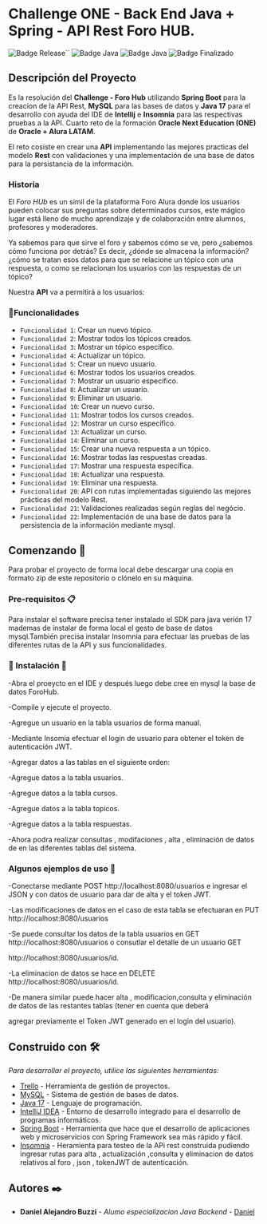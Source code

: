 # Challenge ONE - Back End Java + Spring - API Rest Foro HUB.

![Badge Release](https://img.shields.io/badge/Release%20Date:-Julio-blue)``
![Badge Java](https://img.shields.io/badge/Java:-17-blue)
![Badge Java](https://img.shields.io/badge/Spring%20Boot:-3.5.3-blue)
![Badge Finalizado](https://img.shields.io/badge/Status:-Finalzado-blue)

## Descripción del Proyecto

Es la resolución del **Challenge - Foro Hub** utilizando **Spring Boot** para la creacion de la API Rest, **MySQL** para las bases de datos y **Java 17** para el desarrollo con ayuda del IDE de **Intellij** e **Insomnia** para las respectivas pruebas a la API. Cuarto reto de la formación **Oracle Next Education (ONE)** de **Oracle + Alura LATAM**.

El reto cosiste en crear una **API** implementando las mejores practicas del modelo **Rest** con validaciones y una implementación de una base de datos para la persistancia de la información.

### Historia

El _Foro HUb_ es un simil  de la plataforma Foro Alura donde los usuarios pueden colocar sus preguntas sobre determinados cursos, este mágico lugar está lleno de mucho aprendizaje y de colaboración entre alumnos, profesores y moderadores.

Ya sabemos para que sirve el foro y sabemos cómo se ve, pero ¿sabemos cómo funciona por detrás? Es decir, ¿dónde se almacena la información? ¿cómo se tratan esos datos para que se relacione un tópico con una respuesta, o como se relacionan los usuarios con las respuestas de un tópico?


Nuestra **API** va a permitirá a los usuarios:

### :hammer:Funcionalidades

- `Funcionalidad 1`: Crear un nuevo tópico.
- `Funcionalidad 2`: Mostrar todos los tópicos creados.
- `Funcionalidad 3`: Mostrar un tópico específico.
- `Funcionalidad 4`: Actualizar un tópico.
- `Funcionalidad 5`: Crear un nuevo usuario.
- `Funcionalidad 6`: Mostrar todos los usuarios creados.
- `Funcionalidad 7`: Mostrar un usuario específico.
- `Funcionalidad 8`: Actualizar un usuario.
- `Funcionalidad 9`: Eliminar un usuario.
- `Funcionalidad 10`: Crear un nuevo curso.
- `Funcionalidad 11`: Mostrar todos los cursos creados.
- `Funcionalidad 12`: Mostrar un curso específico.
- `Funcionalidad 13`: Actualizar un curso.
- `Funcionalidad 14`: Eliminar un curso.
- `Funcionalidad 15`: Crear una nueva respuesta a un tópico.
- `Funcionalidad 16`: Mostrar todas las respuestas creadas.
- `Funcionalidad 17`: Mostrar una respuesta específica.
- `Funcionalidad 18`: Actualizar una respuesta.
- `Funcionalidad 19`: Eliminar  una respuesta.
- `Funcionalidad 20`: API con rutas implementadas siguiendo las mejores prácticas del modelo Rest.
- `Funcionalidad 21`: Validaciones realizadas según reglas del negócio.
- `Funcionalidad 22`: Implementación de una base de datos para la persistencia de la información mediante mysql.

## Comenzando 🚀

Para probar el proyecto de forma local debe descargar una copia en formato zip de este repositorio o clónelo en su máquina. 


### Pre-requisitos 📋

Para instalar el software precisa tener instalado el SDK para java verión 17 mademas de instalar de forma local el gesto de  base de datos mysql.También precisa instalar Insomnia para efectuar las pruebas de las diferentes rutas de la API y sus funcionalidades.



### :hammer: Instalación 🔧

-Abra el proeycto en el IDE  y después luego debe cree en mysql la base de datos ForoHub.

-Compile y ejecute el proyecto.

-Agregue un usuario en la tabla usuarios de forma manual.

-Mediante Insomia efectuar el login de usuario para obtener el token de autenticación JWT.

-Agregar datos a las tablas en el siguiente orden:

-Agregue datos a la tabla usuarios.

-Agregue datos a la tabla cursos.

-Agregue datos a la tabla topicos.

-Agregue datos a la tabla respuestas.

-Ahora podra realizar consultas , modifaciones , alta , eliminación de datos de en las diferentes tablas del sistema.




### Algunos ejemplos de uso 🔧

-Conectarse mediante POST http://localhost:8080/usuarios e ingresar el JSON y  con datos de usuario para dar de alta y el token JWT.

-Las modificaciones de datos en el caso de esta tabla se efectuaran en PUT http://localhost:8080/usuarios

-Se puede consultar los datos de la tabla usuarios en GET http://localhost:8080/usuarios o consutlar el detalle de un usuario GET 

 http://localhost:8080/usuarios/id.
 
-La eliminacion de datos se hace en DELETE http://localhost:8080/usuarios/id.

-De manera similar puede hacer alta , modificacion,consulta y eliminación de datos de las restantes tablas (tener en cuenta que deberá 

agregar previamente el Token JWT generado en el login del usuario).



## Construido con 🛠️

_Para desarrollar el proyecto, utilice las siguientes herramientas:_

* [Trello](https://trello.com/es) - Herramienta de gestión de proyectos.
* [MySQL](https://www.mysql.com/) - Sistema de gestión de bases de datos.
* [Java 17](https://www.oracle.com/java/) - Lenguaje de programación.
* [IntelliJ IDEA](https://www.jetbrains.com/idea/) - Entorno de desarrollo integrado para el desarrollo de programas informáticos.
* [Spring Boot](https://start.spring.io/) - Herramienta que hace que el desarrollo de aplicaciones web y microservicios con Spring Framework sea más rápido y  fácil.
* [Insomnia](https://insomnia.rest/download) - Heramienta para testeo de la APi rest construida pudiendo ingresar rutas para alta , actualización ,consulta y eliminacion de datos relativos al foro , json , tokenJWT de autenticación.
  
## Autores ✒️
* **Daniel Alejandro Buzzi** - *Alumo especializacion Java Backend* - [Daniel](https://www.linkedin.com/in/daniel/)
